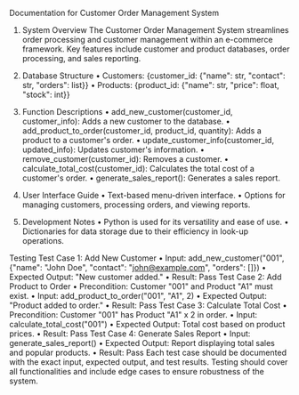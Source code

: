 Documentation for Customer Order Management System
1. System Overview
The Customer Order Management System streamlines order processing and customer management within an e-commerce framework. Key features include customer and product databases, order processing, and sales reporting.

2. Database Structure
•	Customers: {customer_id: {"name": str, "contact": str, "orders": list}}
•	Products: {product_id: {"name": str, "price": float, "stock": int}}

3. Function Descriptions
•	add_new_customer(customer_id, customer_info): Adds a new customer to the database.
•	add_product_to_order(customer_id, product_id, quantity): Adds a product to a customer's order.
•	update_customer_info(customer_id, updated_info): Updates customer's information.
•	remove_customer(customer_id): Removes a customer.
•	calculate_total_cost(customer_id): Calculates the total cost of a customer's order.
•	generate_sales_report(): Generates a sales report.

4. User Interface Guide
•	Text-based menu-driven interface.
•	Options for managing customers, processing orders, and viewing reports.

5. Development Notes
•	Python is used for its versatility and ease of use.
•	Dictionaries for data storage due to their efficiency in look-up operations.

Testing
Test Case 1: Add New Customer
•	Input: add_new_customer("001", {"name": "John Doe", "contact": "john@example.com", "orders": []})
•	Expected Output: "New customer added."
•	Result: Pass
Test Case 2: Add Product to Order
•	Precondition: Customer "001" and Product "A1" must exist.
•	Input: add_product_to_order("001", "A1", 2)
•	Expected Output: "Product added to order."
•	Result: Pass
Test Case 3: Calculate Total Cost
•	Precondition: Customer "001" has Product "A1" x 2 in order.
•	Input: calculate_total_cost("001")
•	Expected Output: Total cost based on product prices.
•	Result: Pass
Test Case 4: Generate Sales Report
•	Input: generate_sales_report()
•	Expected Output: Report displaying total sales and popular products.
•	Result: Pass
Each test case should be documented with the exact input, expected output, and test results. Testing should cover all functionalities and include edge cases to ensure robustness of the system.

